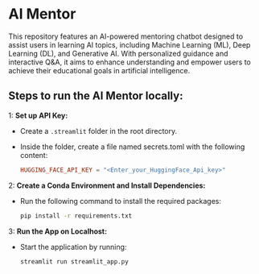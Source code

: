 # AI Mentor
This repository features an AI-powered mentoring chatbot designed to assist users in learning AI topics, including Machine Learning (ML), Deep Learning (DL), and Generative AI. With personalized guidance and interactive Q&amp;A, it aims to enhance understanding and empower users to achieve their educational goals in artificial intelligence.

## Steps to run the AI Mentor locally:

1: **Set up API Key:**

   - Create a `.streamlit` folder in the root directory.
   - Inside the folder, create a file named secrets.toml with the following content:
     
     ```toml
     HUGGING_FACE_API_KEY = "<Enter_your_HuggingFace_Api_key>"
     ```
         
2: **Create a Conda Environment and Install Dependencies:**

   - Run the following command to install the required packages:
     
     ```cmd 
     pip install -r requirements.txt

3: **Run the App on Localhost:**

   - Start the application by running:
     
     ```cmd 
     streamlit run streamlit_app.py
